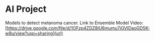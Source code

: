 # AI Project
Models to detect melanoma cancer.
Link to Ensemble Model Video: [https://drive.google.com/file/d/1OFzp4ZDZ8lU6mumu7iGVIDaoGD5K-w8u/view?usp=sharing](url)
